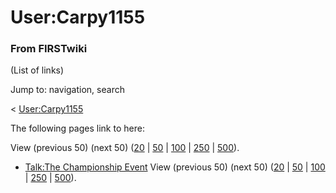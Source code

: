 # User:Carpy1155

### From FIRSTwiki

(List of links)

Jump to: navigation, search

&lt; [User:Carpy1155](/index.php?title=User:Carpy1155&redirect=no
"User:Carpy1155" )  

The following pages link to here:

View (previous 50) (next 50)
([20](/index.php?title=Special:Whatlinkshere/User:Carpy1155&limit=20&from=0
"Special:Whatlinkshere/User:Carpy1155" ) |
[50](/index.php?title=Special:Whatlinkshere/User:Carpy1155&limit=50&from=0
"Special:Whatlinkshere/User:Carpy1155" ) |
[100](/index.php?title=Special:Whatlinkshere/User:Carpy1155&limit=100&from=0
"Special:Whatlinkshere/User:Carpy1155" ) |
[250](/index.php?title=Special:Whatlinkshere/User:Carpy1155&limit=250&from=0
"Special:Whatlinkshere/User:Carpy1155" ) |
[500](/index.php?title=Special:Whatlinkshere/User:Carpy1155&limit=500&from=0
"Special:Whatlinkshere/User:Carpy1155" )).

  * [Talk:The Championship Event](/index.php/Talk:The_Championship_Event "Talk:The Championship Event" )
View (previous 50) (next 50)
([20](/index.php?title=Special:Whatlinkshere/User:Carpy1155&limit=20&from=0
"Special:Whatlinkshere/User:Carpy1155" ) |
[50](/index.php?title=Special:Whatlinkshere/User:Carpy1155&limit=50&from=0
"Special:Whatlinkshere/User:Carpy1155" ) |
[100](/index.php?title=Special:Whatlinkshere/User:Carpy1155&limit=100&from=0
"Special:Whatlinkshere/User:Carpy1155" ) |
[250](/index.php?title=Special:Whatlinkshere/User:Carpy1155&limit=250&from=0
"Special:Whatlinkshere/User:Carpy1155" ) |
[500](/index.php?title=Special:Whatlinkshere/User:Carpy1155&limit=500&from=0
"Special:Whatlinkshere/User:Carpy1155" )).

